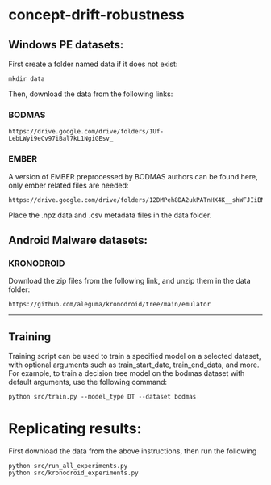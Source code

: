 # concept-drift-robustness

## Windows PE datasets:

First create a folder named data if it does not exist: 

```
mkdir data
```

Then, download the data from the following links:

### BODMAS
```
https://drive.google.com/drive/folders/1Uf-LebLWyi9eCv97iBal7kL1NgiGEsv_
```

### EMBER
A version of EMBER preprocessed by BODMAS authors can be found here, only ember related files are needed:

```
https://drive.google.com/drive/folders/12DMPeh8DA2ukPATnHX4K__shWFJIiBN5
```

Place the .npz data and .csv metadata files in the data folder.

## Android Malware datasets:

### KRONODROID 

Download the zip files from the following link, and unzip them in the data folder: 

```
https://github.com/aleguma/kronodroid/tree/main/emulator
```

---
## Training

Training script can be used to train a specified model on a selected dataset, with optional arguments such as train_start_date, train_end_data, and more. For example, to train a decision tree model on the bodmas dataset with default arguments, use the following command:


```
python src/train.py --model_type DT --dataset bodmas 
```

# Replicating results:

First download the data from the above instructions, then run the following

```
python src/run_all_experiments.py
python src/kronodroid_experiments.py
```



